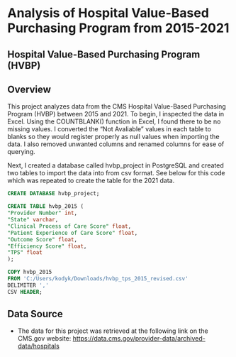 # Analysis of Hospital Value-Based Purchasing Program from 2015-2021 #

## Hospital Value-Based Purchasing Program (HVBP) ##


## Overview ##

This project analyzes data from the CMS Hospital Value-Based Purchasing Program (HVBP) between 2015 and 2021. To begin, I inspected the data in Excel. Using the COUNTBLANK() function in Excel, I found there to be no missing values. I converted the “Not Avaliable” values in each table to blanks so they would register properly as null values when importing the data. I also removed unwanted columns and renamed columns for ease of querying. 

Next, I created a database called hvbp_project in PostgreSQL and created two tables to import the data into from csv format. See below for this code which was repeated to create the table for the 2021 data.

```SQL
CREATE DATABASE hvbp_project; 
```
```SQL
CREATE TABLE hvbp_2015 (
"Provider Number" int,
"State" varchar,
"Clinical Process of Care Score" float,
"Patient Experience of Care Score" float,
"Outcome Score" float,
"Efficiency Score" float,
"TPS" float						
);
```
```SQL
COPY hvbp_2015
FROM 'C:/Users/kodyk/Downloads/hvbp_tps_2015_revised.csv'
DELIMITER ','
CSV HEADER;
```




## Data Source ##
* The data for this project was retrieved at the following link on the CMS.gov website: 
https://data.cms.gov/provider-data/archived-data/hospitals

